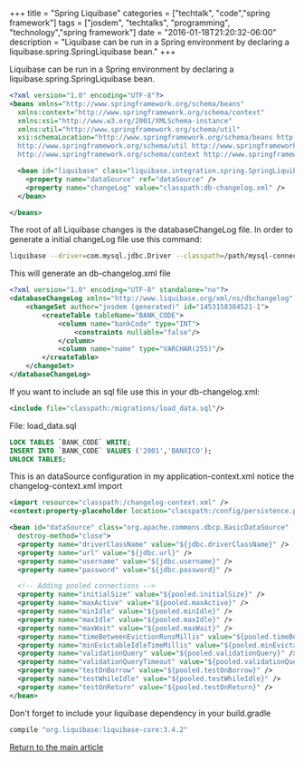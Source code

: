 +++
title = "Spring Liquibase"
categories = ["techtalk", "code","spring framework"]
tags = ["josdem", "techtalks", "programming", "technology","spring framework"]
date = "2016-01-18T21:20:32-06:00"
description = "Liquibase can be run in a Spring environment by declaring a liquibase.spring.SpringLiquibase bean."
+++

Liquibase can be run in a Spring environment by declaring a liquibase.spring.SpringLiquibase bean.

```xml
<?xml version="1.0" encoding="UTF-8"?>
<beans xmlns="http://www.springframework.org/schema/beans"
  xmlns:context="http://www.springframework.org/schema/context"
  xmlns:xsi="http://www.w3.org/2001/XMLSchema-instance"
  xmlns:util="http://www.springframework.org/schema/util"
  xsi:schemaLocation="http://www.springframework.org/schema/beans http://www.springframework.org/schema/beans/spring-beans-4.0.xsd
  http://www.springframework.org/schema/util http://www.springframework.org/schema/util/spring-util-4.0.xsd
  http://www.springframework.org/schema/context http://www.springframework.org/schema/context/spring-context-4.0.xsd">

  <bean id="liquibase" class="liquibase.integration.spring.SpringLiquibase" lazy-init="false">
    <property name="dataSource" ref="dataSource" />
    <property name="changeLog" value="classpath:db-changelog.xml" />
  </bean>

</beans>
```

The root of all Liquibase changes is the databaseChangeLog file. In order to generate a initial changeLog file use this command:

```bash
liquibase --driver=com.mysql.jdbc.Driver --classpath=/path/mysql-connector-java-5.0.8-bin.jar --changeLogFile=/path/db-changelog.xml --url=jdbc:mysql://localhost:3306/db --username=yourUsername --password=yourPassword generateChangeLog
```

This will generate an db-changelog.xml file

```xml
<?xml version="1.0" encoding="UTF-8" standalone="no"?>
<databaseChangeLog xmlns="http://www.liquibase.org/xml/ns/dbchangelog" xmlns:ext="http://www.liquibase.org/xml/ns/dbchangelog-ext" xmlns:xsi="http://www.w3.org/2001/XMLSchema-instance" xsi:schemaLocation="http://www.liquibase.org/xml/ns/dbchangelog-ext http://www.liquibase.org/xml/ns/dbchangelog/dbchangelog-ext.xsd http://www.liquibase.org/xml/ns/dbchangelog http://www.liquibase.org/xml/ns/dbchangelog/dbchangelog-3.4.xsd">
    <changeSet author="josdem (generated)" id="1453158384521-1">
        <createTable tableName="BANK_CODE">
            <column name="bankCode" type="INT">
                <constraints nullable="false"/>
            </column>
            <column name="name" type="VARCHAR(255)"/>
        </createTable>
    </changeSet>
</databaseChangeLog>
```

If you want to include an sql file use this in your db-changelog.xml:

```xml
<include file="classpath:/migrations/load_data.sql"/>
```

File: load_data.sql

```sql
LOCK TABLES `BANK_CODE` WRITE;
INSERT INTO `BANK_CODE` VALUES ('2001','BANXICO');
UNLOCK TABLES;
```

This is an dataSource configuration in my application-context.xml notice the changelog-context.xml import

```xml
<import resource="classpath:/changelog-context.xml" />
<context:property-placeholder location="classpath:/config/persistence.properties" />

<bean id="dataSource" class="org.apache.commons.dbcp.BasicDataSource"
  destroy-method="close">
  <property name="driverClassName" value="${jdbc.driverClassName}" />
  <property name="url" value="${jdbc.url}" />
  <property name="username" value="${jdbc.username}" />
  <property name="password" value="${jdbc.password}" />

  <!-- Adding pooled connections -->
  <property name="initialSize" value="${pooled.initialSize}" />
  <property name="maxActive" value="${pooled.maxActive}" />
  <property name="minIdle" value="${pooled.minIdle}" />
  <property name="maxIdle" value="${pooled.maxIdle}" />
  <property name="maxWait" value="${pooled.maxWait}" />
  <property name="timeBetweenEvictionRunsMillis" value="${pooled.timeBetweenEvictionRunsMillis}" />
  <property name="minEvictableIdleTimeMillis" value="${pooled.minEvictableIdleTimeMillis}" />
  <property name="validationQuery" value="${pooled.validationQuery}" />
  <property name="validationQueryTimeout" value="${pooled.validationQueryTimeout}" />
  <property name="testOnBorrow" value="${pooled.testOnBorrow}" />
  <property name="testWhileIdle" value="${pooled.testWhileIdle}" />
  <property name="testOnReturn" value="${pooled.testOnReturn}" />
</bean>
```

Don't forget to include your liquibase dependency in your build.gradle

```groovy
compile "org.liquibase:liquibase-core:3.4.2"
```

[Return to the main article](/techtalk/spring)



